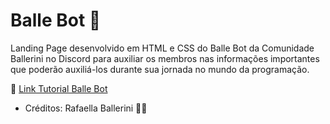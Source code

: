 # Balle Bot 🤖

Landing Page desenvolvido em HTML e CSS do Balle Bot da Comunidade Ballerini no Discord para auxiliar os membros nas informações importantes que poderão auxiliá-los durante sua jornada no mundo da programação. 

🔗 <a href="https://youtu.be/llF6vD-RljE?si=cJW1IT2HeyreLLeN">Link Tutorial Balle Bot</a>

- Créditos: Rafaella Ballerini 👩‍💻

